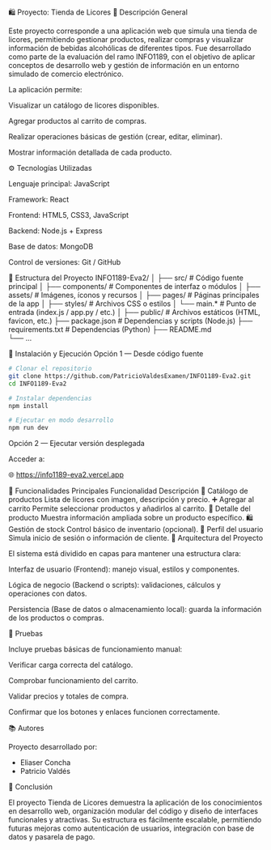 🛍️ Proyecto: Tienda de Licores
📘 Descripción General

Este proyecto corresponde a una aplicación web que simula una tienda de licores, permitiendo gestionar productos, realizar compras y visualizar información de bebidas alcohólicas de diferentes tipos. Fue desarrollado como parte de la evaluación del ramo INFO1189, con el objetivo de aplicar conceptos de desarrollo web y gestión de información en un entorno simulado de comercio electrónico.

La aplicación permite:

Visualizar un catálogo de licores disponibles.

Agregar productos al carrito de compras.

Realizar operaciones básicas de gestión (crear, editar, eliminar).

Mostrar información detallada de cada producto.

⚙️ Tecnologías Utilizadas

Lenguaje principal: JavaScript

Framework: React

Frontend: HTML5, CSS3, JavaScript

Backend: Node.js + Express

Base de datos: MongoDB

Control de versiones: Git / GitHub

📁 Estructura del Proyecto
INFO1189-Eva2/
│
├── src/                 # Código fuente principal
│   ├── components/      # Componentes de interfaz o módulos
│   ├── assets/          # Imágenes, íconos y recursos
│   ├── pages/           # Páginas principales de la app
│   ├── styles/          # Archivos CSS o estilos
│   └── main.*           # Punto de entrada (index.js / app.py / etc.)
│
├── public/              # Archivos estáticos (HTML, favicon, etc.)
├── package.json         # Dependencias y scripts (Node.js)
├── requirements.txt     # Dependencias (Python)
├── README.md            
└── ...

🚀 Instalación y Ejecución
Opción 1 — Desde código fuente

```bash
# Clonar el repositorio
git clone https://github.com/PatricioValdesExamen/INFO1189-Eva2.git
cd INFO1189-Eva2

# Instalar dependencias
npm install

# Ejecutar en modo desarrollo
npm run dev
```


Opción 2 — Ejecutar versión desplegada

Acceder a:

🌐 https://info1189-eva2.vercel.app

🧩 Funcionalidades Principales
Funcionalidad	Descripción
🛒 Catálogo de productos	Lista de licores con imagen, descripción y precio.
➕ Agregar al carrito	Permite seleccionar productos y añadirlos al carrito.
🧾 Detalle del producto	Muestra información ampliada sobre un producto específico.
🛍️ Gestión de stock	Control básico de inventario (opcional).
👤 Perfil del usuario	Simula inicio de sesión o información de cliente.
🧠 Arquitectura del Proyecto

El sistema está dividido en capas para mantener una estructura clara:

Interfaz de usuario (Frontend): manejo visual, estilos y componentes.

Lógica de negocio (Backend o scripts): validaciones, cálculos y operaciones con datos.

Persistencia (Base de datos o almacenamiento local): guarda la información de los productos o compras.

🧪 Pruebas

Incluye pruebas básicas de funcionamiento manual:

Verificar carga correcta del catálogo.

Comprobar funcionamiento del carrito.

Validar precios y totales de compra.

Confirmar que los botones y enlaces funcionen correctamente.

📚 Autores

Proyecto desarrollado por:

- Eliaser Concha 
- Patricio Valdés 


🏁 Conclusión

El proyecto Tienda de Licores demuestra la aplicación de los conocimientos en desarrollo web, organización modular del código y diseño de interfaces funcionales y atractivas.
Su estructura es fácilmente escalable, permitiendo futuras mejoras como autenticación de usuarios, integración con base de datos y pasarela de pago.